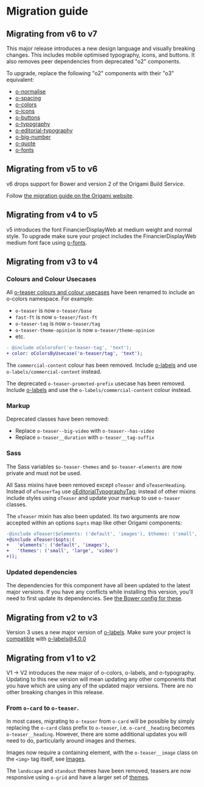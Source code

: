 # Migration guide

## Migrating from v6 to v7

This major release introduces a new design language and visually breaking changes. This includes mobile optimised typography, icons, and buttons. It also removes peer dependencies from deprecated "o2" components.

To upgrade, replace the following "o2" components with their "o3" equivalent:

- [o-normalise](../o-normalise/MIGRATION.md)
- [o-spacing](../o-spacing/MIGRATION.md)
- [o-colors](../o-colors/MIGRATION.md)
- [o-icons](../o-icons/MIGRATION.md)
- [o-buttons](../o-buttons/MIGRATION.md)
- [o-typography](../o-typography/MIGRATION.md)
- [o-editorial-typography](../o-editorial-typography/MIGRATION.md)
- [o-big-number](../o-big-number/MIGRATION.md)
- [o-quote](../o-quote/MIGRATION.md)
- [o-fonts](../o-fonts/MIGRATION.md)

## Migrating from v5 to v6

v6 drops support for Bower and version 2 of the Origami Build Service.

Follow [the migration guide on the Origami website](https://origami.ft.com/documentation/tutorials/bower-to-npm/).

## Migrating from v4 to v5

v5 introduces the font FinancierDisplayWeb at medium weight and normal style. To upgrade make sure your project includes the FinancierDisplayWeb medium font face using [o-fonts](https://registry.origami.ft.com/components/o-fonts).

## Migrating from v3 to v4

### Colours and Colour Usecases

All [o-teaser colours and colour usecases](https://github.com/Financial-Times/o-teaser/blob/v3.5.9/src/scss/_color-use-cases.scss) have been renamed to include an o-colors namespace. For example:

- `o-teaser` is now `o-teaser/base`
- `fast-ft` is now `o-teaser/fast-ft`
- `o-teaser-tag` is now `o-teaser/tag`
- `o-teaser-theme-opinion` is now `o-teaser/theme-opinion`
- etc.

```diff
- @include oColorsFor('o-teaser-tag', 'text');
+ color: oColorsByUsecase('o-teaser/tag', 'text');
```

The `commercial-content` colour has been removed. Include [o-labels](https://registry.origami.ft.com/components/o-labels) and use `o-labels/commercial-content` instead.

The deprecated `o-teaser-promoted-prefix` usecase has been removed. Include [o-labels](https://registry.origami.ft.com/components/o-labels) and use the `o-labels/commercial-content` colour instead.

### Markup

Deprecated classes have been removed:

- Replace `o-teaser--big-video` with `o-teaser--has-video`
- Replace `o-teaser__duration` with `o-teaser__tag-suffix`

### Sass

The Sass variables `$o-teaser-themes` and `$o-teaser-elements` are now private and must not be used.

All Sass mixins have been removed except `oTeaser` and `oTeaserHeading`. Instead of `oTeaserTag` use [oEditorialTypographyTag](https://github.com/Financial-Times/o-editorial-typography); instead of other mixins include styles using `oTeaser` and update your markup to use `o-teaser` classes.

The `oTeaser` mixin has also been updated. Its two arguments are now accepted within an options `$opts` map like other Origami components:

```diff
-@include oTeaser($elements: ('default', 'images'), $themes: ('small', 'large', 'video'));
+@include oTeaser($opts:(
+	'elements': ('default', 'images'),
+	'themes': ('small', 'large', 'video')
+));
```

### Updated dependencies

The dependencies for this component have all been updated to the latest major versions.
If you have any conflicts while installing this version, you'll need to first update
its dependencies. See [the Bower config for these](./bower.json).

## Migrating from v2 to v3

Version 3 uses a new major version of [o-labels](https://github.com/Financial-Times/o-labels/). Make sure your project is [compatible](https://github.com/Financial-Times/o-labels/blob/master/MIGRATION.md#migrating-from-v3-to-v4) with o-labels@4.0.0

## Migrating from v1 to v2

V1 -> V2 introduces the new major of o-colors, o-labels, and o-typography. Updating to this new version will mean updating any other components that you have which are using any of the updated major versions. There are no other breaking changes in this release.

### From `o-card` to `o-teaser`.

In most cases, migrating to `o-teaser` from `o-card` will be possible by simply replacing the `o-card` class prefix to `o-teaser`, i.e. `o-card__heading` becomes `o-teaser__heading`. However, there are some additional updates you will need to do, particularly around images and themes.

Images now require a containing element, with the `o-teaser__image` class on the `<img>` tag itself, see [Images](#images).

The `landscape` and `standout` themes have been removed, teasers are now responsive using `o-grid` and have a larger set of [themes](#themes).
